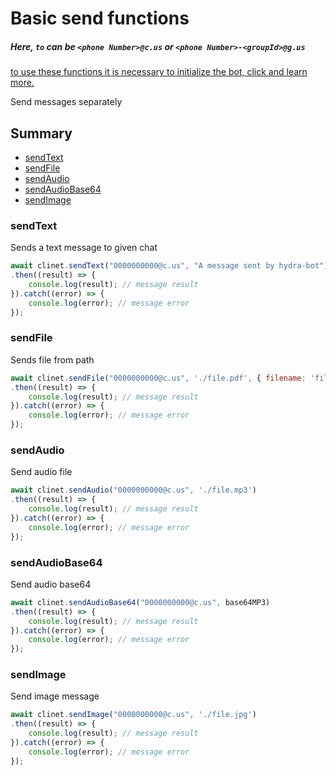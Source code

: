 # Basic send functions

##### Here, `to` can be `<phone Number>@c.us` or `<phone Number>-<groupId>@g.us`

[to use these functions it is necessary to initialize the bot, click and learn more.](https://jonalan7.github.io/Hydra-bot/pages/Getting%20Started/start_bot.html)

Send messages separately

## Summary

- [sendText](#sendtext)
- [sendFile](#sendfile)
- [sendAudio](#sendaudio)
- [sendAudioBase64](#sendaudiobase64)
- [sendImage](#sendImage)

### sendText

Sends a text message to given chat

```javascript
await clinet.sendText("0000000000@c.us", "A message sent by hydra-bot")
.then((result) => {
    console.log(result); // message result
}).catch((error) => {
    console.log(error); // message error
});
```

### sendFile

Sends file from path

```javascript
await clinet.sendFile("0000000000@c.us", './file.pdf', { filename: 'filename' })
.then((result) => {
    console.log(result); // message result
}).catch((error) => {
    console.log(error); // message error
});
```

### sendAudio

Send audio file

```javascript
await clinet.sendAudio("0000000000@c.us", './file.mp3')
.then((result) => {
    console.log(result); // message result
}).catch((error) => {
    console.log(error); // message error
});
```

### sendAudioBase64

Send audio base64

```javascript
await clinet.sendAudioBase64("0000000000@c.us", base64MP3)
.then((result) => {
    console.log(result); // message result
}).catch((error) => {
    console.log(error); // message error
});
```

### sendImage

Send image message

```javascript
await clinet.sendImage("0000000000@c.us", './file.jpg')
.then((result) => {
    console.log(result); // message result
}).catch((error) => {
    console.log(error); // message error
});
```

